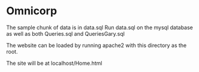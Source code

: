 # Omnicorp

The sample chunk of data is in data.sql
Run data.sql on the mysql database as well as both Queries.sql and QueriesGary.sql

The website can be loaded by running apache2 with this directory as the root.

The site will be at localhost/Home.html
